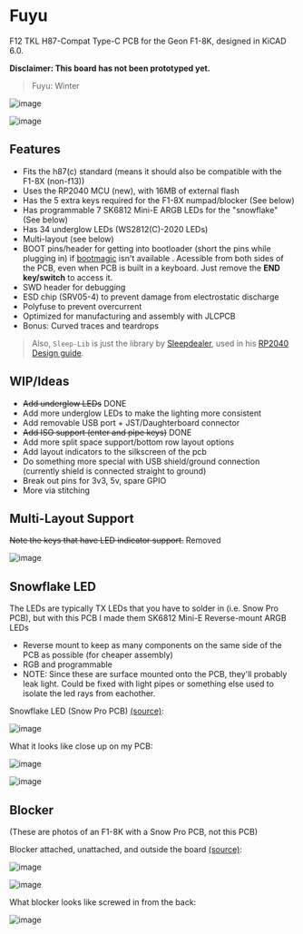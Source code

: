 # Fuyu
 F12 TKL H87-Compat Type-C PCB for the Geon F1-8K, designed in KiCAD 6.0.
 
**Disclaimer: This board has not been prototyped yet.**
 
 > Fuyu: Winter

![image](https://user-images.githubusercontent.com/23428162/173242896-39ed07ce-ba2a-473d-a73b-6189538d4ace.png)

![image](https://user-images.githubusercontent.com/23428162/173242911-ce343f14-1dd3-4f5c-9337-3b3a7f97995a.png)


## Features
- Fits the h87(c) standard (means it should also be compatible with the F1-8X (non-f13))
- Uses the RP2040 MCU (new), with 16MB of external flash
- Has the 5 extra keys required for the F1-8X numpad/blocker (See below)
- Has programmable 7 SK6812 Mini-E ARGB LEDs for the "snowflake" (See below)
- Has 34 underglow LEDs (WS2812(C)-2020 LEDs)
- Multi-layout (see below)
- BOOT pins/header for getting into bootloader (short the pins while plugging in) if [bootmagic](https://github.com/qmk/qmk_firmware/blob/master/docs/feature_bootmagic.md) isn't available . Acessible from both sides of the PCB, even when PCB is built in a keyboard. Just remove the **END key/switch** to access it.
- SWD header for debugging
- ESD chip (SRV05-4) to prevent damage from electrostatic discharge
- Polyfuse to prevent overcurrent
- Optimized for manufacturing and assembly with JLCPCB
- Bonus: Curved traces and teardrops

> Also, `Sleep-Lib` is just the library by [Sleepdealer](https://github.com/Sleepdealr), used in his [RP2040 Design guide](https://github.com/Sleepdealr/RP2040-designguide).

## WIP/Ideas
- ~~Add underglow LEDs~~ DONE
- Add more underglow LEDs to make the lighting more consistent
- Add removable USB port + JST/Daughterboard connector
- ~~Add ISO support (enter and pipe keys)~~ DONE
- Add more split space support/bottom row layout options
- Add layout indicators to the silkscreen of the pcb
- Do something more special with USB shield/ground connection (currently shield is connected straight to ground)
- Break out pins for 3v3, 5v, spare GPIO
- More via stitching

## Multi-Layout Support

~~Note the keys that have LED indicator support.~~ Removed

![image](https://user-images.githubusercontent.com/23428162/173192900-2607653f-76fe-4558-9563-d40445c1b6b9.png)


## Snowflake LED

The LEDs are typically TX LEDs that you have to solder in (i.e. Snow Pro PCB), but with this PCB I made them SK6812 Mini-E Reverse-mount ARGB LEDs

- Reverse mount to keep as many components on the same side of the PCB as possible (for cheaper assembly)
- RGB and programmable
- NOTE: Since these are surface mounted onto the PCB, they'll probably leak light. Could be fixed with light pipes or something else used to isolate the led rays from eachother. 

Snowflake LED (Snow Pro PCB) [(source)](https://imgur.com/gallery/PWgU1so):

![image](https://user-images.githubusercontent.com/23428162/173171805-9e53ca19-3b54-4cbd-8b22-2a6411c695ef.png)

What it looks like close up on my PCB:

![image](https://user-images.githubusercontent.com/23428162/173194816-5e418f11-7e2e-4253-901c-96ff8c0e067c.png)

![image](https://user-images.githubusercontent.com/23428162/173194825-bf7cd126-6020-47d6-b501-67cb6bb582cb.png)


## Blocker
(These are photos of an F1-8K with a Snow Pro PCB, not this PCB)

Blocker attached, unattached, and outside the board [(source)](https://imgur.com/gallery/PWgU1so):

![image](https://user-images.githubusercontent.com/23428162/173171785-204a90aa-8525-4962-9c77-a5bbc544fd98.png)

![image](https://user-images.githubusercontent.com/23428162/173171855-8923517a-5afe-4d32-adc5-5c5c9a072711.png)


 What blocker looks like screwed in from the back:

![image](https://user-images.githubusercontent.com/23428162/173171709-e3288a28-84b4-4c09-b1b5-62d534b72170.png)
